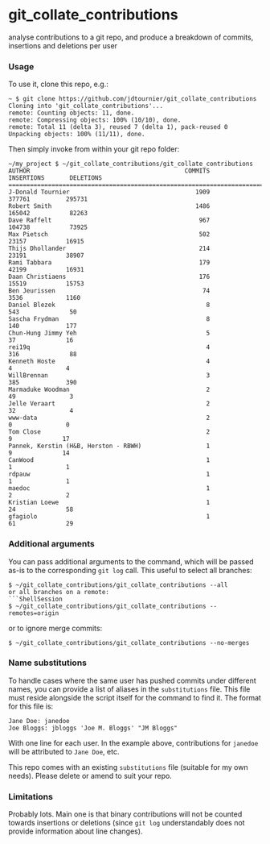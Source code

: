 # git_collate_contributions

analyse contributions to a git repo, and produce a breakdown of commits, insertions and deletions per user


### Usage

To use it, clone this repo, e.g.:

```ShellSession
~ $ git clone https://github.com/jdtournier/git_collate_contributions
Cloning into 'git_collate_contributions'...
remote: Counting objects: 11, done.
remote: Compressing objects: 100% (10/10), done.
remote: Total 11 (delta 3), reused 7 (delta 1), pack-reused 0
Unpacking objects: 100% (11/11), done.
```

Then simply invoke from within your git repo folder:

```ShellSession
~/my_project $ ~/git_collate_contributions/git_collate_contributions 
AUTHOR                                           COMMITS      INSERTIONS       DELETIONS
========================================================================================
J-Donald Tournier                                   1909          377761          295731
Robert Smith                                        1486          165042           82263
Dave Raffelt                                         967          104738           73925
Max Pietsch                                          502           23157           16915
Thijs Dhollander                                     214           23191           38907
Rami Tabbara                                         179           42199           16931
Daan Christiaens                                     176           15519           15753
Ben Jeurissen                                         74            3536            1160
Daniel Blezek                                          8             543              50
Sascha Frydman                                         8             140             177
Chun-Hung Jimmy Yeh                                    5              37              16
rei19q                                                 4             316              88
Kenneth Hoste                                          4               4               4
WillBrennan                                            3             385             390
Marmaduke Woodman                                      2              49               3
Jelle Veraart                                          2              32               4
www-data                                               2               0               0
Tom Close                                              2               9              17
Pannek, Kerstin (H&B, Herston - RBWH)                  1               9              14
CanWood                                                1               1               1
rdpauw                                                 1               1               1
maedoc                                                 1               2               2
Kristian Loewe                                         1              24              58
gfagiolo                                               1              61              29
```


### Additional arguments

You can pass additional arguments to the command, which will be passed as-is to
the corresponding `git log` call. This useful to select all branches:
```ShellSession
$ ~/git_collate_contributions/git_collate_contributions --all
or all branches on a remote:
```ShellSession
$ ~/git_collate_contributions/git_collate_contributions --remotes=origin
```
or to ignore merge commits:
```ShellSession
$ ~/git_collate_contributions/git_collate_contributions --no-merges
```


### Name substitutions

To handle cases where the same user has pushed commits under different names,
you can provide a list of aliases in the `substitutions` file. This file must
reside alongside the script itself for the command to find it. The format for
this file is:
```
Jane Doe: janedoe 
Joe Bloggs: jbloggs 'Joe M. Bloggs' "JM Bloggs"
```
With one line for each user. In the example above, contributions for `janedoe`
will be attributed to `Jane Doe`, etc. 

This repo comes with an existing `substitutions` file (suitable for my own
needs). Please delete or amend to suit your repo. 



### Limitations 

Probably lots. Main one is that binary contributions will not be counted
towards insertions or deletions (since `git log` understandably does not provide information
about line changes). 

